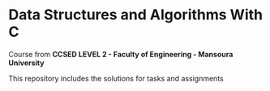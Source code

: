 # Data Structures and Algorithms With C

Course from **CCSED LEVEL 2 - Faculty of Engineering - Mansoura University**

This repository includes the solutions for tasks and assignments